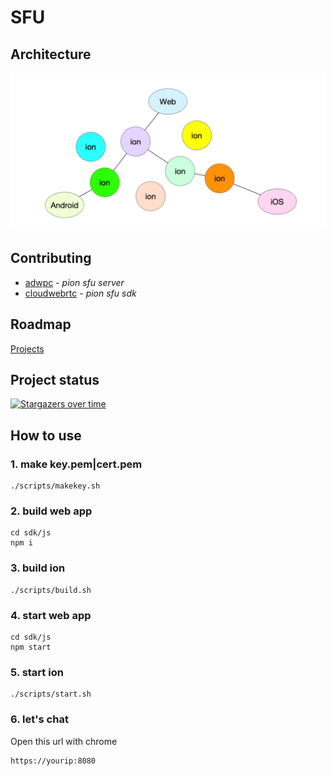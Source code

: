 # SFU

## Architecture

![arch](arch.png)

## Contributing
* [adwpc](https://github.com/adwpc) - *pion sfu server*
* [cloudwebrtc](https://github.com/cloudwebrtc) - *pion sfu sdk*

## Roadmap
[Projects](https://github.com/pion/ion/projects/1)

## Project status
[![Stargazers over time](https://starchart.cc/pion/ion.svg)](https://starchart.cc/pion/ion)

## How to use
### 1. make key.pem|cert.pem
```
./scripts/makekey.sh
```
### 2. build web app
```
cd sdk/js
npm i
```
### 3. build ion
```
./scripts/build.sh
```
### 4. start web app
```
cd sdk/js
npm start
```
### 5. start ion
```
./scripts/start.sh
```
### 6. let's chat
Open this url with chrome

```
https://yourip:8080
```
